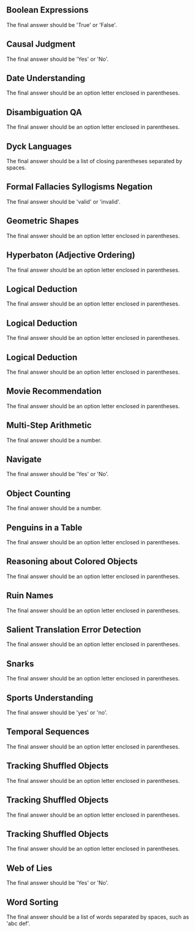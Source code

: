 ## Boolean Expressions
The final answer should be 'True' or 'False'.

## Causal Judgment
The final answer should be 'Yes' or 'No'.

## Date Understanding
The final answer should be an option letter enclosed in parentheses.

## Disambiguation QA
The final answer should be an option letter enclosed in parentheses.

## Dyck Languages
The final answer should be a list of closing parentheses separated by spaces.

## Formal Fallacies Syllogisms Negation
The final answer should be 'valid' or 'invalid'.

## Geometric Shapes
The final answer should be an option letter enclosed in parentheses.

## Hyperbaton (Adjective Ordering)
The final answer should be an option letter enclosed in parentheses.

## Logical Deduction
The final answer should be an option letter enclosed in parentheses.

## Logical Deduction
The final answer should be an option letter enclosed in parentheses.

## Logical Deduction
The final answer should be an option letter enclosed in parentheses.

## Movie Recommendation
The final answer should be an option letter enclosed in parentheses.

## Multi-Step Arithmetic
The final answer should be a number.

## Navigate
The final answer should be 'Yes' or 'No'.

## Object Counting
The final answer should be a number.

## Penguins in a Table
The final answer should be an option letter enclosed in parentheses.

## Reasoning about Colored Objects
The final answer should be an option letter enclosed in parentheses.

## Ruin Names
The final answer should be an option letter enclosed in parentheses.

## Salient Translation Error Detection
The final answer should be an option letter enclosed in parentheses.

## Snarks
The final answer should be an option letter enclosed in parentheses.

## Sports Understanding
The final answer should be 'yes' or 'no'.

## Temporal Sequences
The final answer should be an option letter enclosed in parentheses.

## Tracking Shuffled Objects
The final answer should be an option letter enclosed in parentheses.

## Tracking Shuffled Objects
The final answer should be an option letter enclosed in parentheses.

## Tracking Shuffled Objects
The final answer should be an option letter enclosed in parentheses.

## Web of Lies
The final answer should be 'Yes' or 'No'.

## Word Sorting
The final answer should be a list of words separated by spaces, such as 'abc def'.
